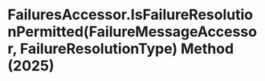 # FailuresAccessor.IsFailureResolutionPermitted(FailureMessageAccessor, FailureResolutionType) Method (2025)

﻿